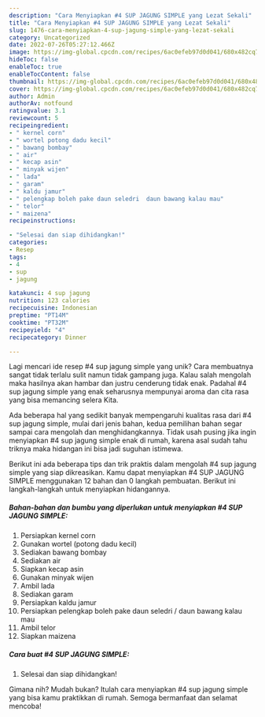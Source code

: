 ```yaml
---
description: "Cara Menyiapkan #4 SUP JAGUNG SIMPLE yang Lezat Sekali"
title: "Cara Menyiapkan #4 SUP JAGUNG SIMPLE yang Lezat Sekali"
slug: 1476-cara-menyiapkan-4-sup-jagung-simple-yang-lezat-sekali
category: Uncategorized
date: 2022-07-26T05:27:12.466Z
image: https://img-global.cpcdn.com/recipes/6ac0efeb97d0d041/680x482cq70/4-sup-jagung-simple-foto-resep-utama.jpg
hideToc: false
enableToc: true
enableTocContent: false
thumbnail: https://img-global.cpcdn.com/recipes/6ac0efeb97d0d041/680x482cq70/4-sup-jagung-simple-foto-resep-utama.jpg
cover: https://img-global.cpcdn.com/recipes/6ac0efeb97d0d041/680x482cq70/4-sup-jagung-simple-foto-resep-utama.jpg
author: Admin
authorAv: notfound
ratingvalue: 3.1
reviewcount: 5
recipeingredient:
- " kernel corn"
- " wortel potong dadu kecil"
- " bawang bombay"
- " air"
- " kecap asin"
- " minyak wijen"
- " lada"
- " garam"
- " kaldu jamur"
- " pelengkap boleh pake daun seledri  daun bawang kalau mau"
- " telor"
- " maizena"
recipeinstructions:

- "Selesai dan siap dihidangkan!"
categories:
- Resep
tags:
- 4
- sup
- jagung

katakunci: 4 sup jagung 
nutrition: 123 calories
recipecuisine: Indonesian
preptime: "PT14M"
cooktime: "PT32M"
recipeyield: "4"
recipecategory: Dinner

---
```





Lagi mencari ide resep #4 sup jagung simple yang unik? Cara membuatnya sangat tidak terlalu sulit namun tidak gampang juga. Kalau salah mengolah maka hasilnya akan hambar dan justru cenderung tidak enak. Padahal #4 sup jagung simple yang enak seharusnya mempunyai aroma dan cita rasa yang bisa memancing selera Kita.







Ada beberapa hal yang sedikit banyak mempengaruhi kualitas rasa dari #4 sup jagung simple, mulai dari jenis bahan, kedua pemilihan bahan segar sampai cara mengolah dan menghidangkannya. Tidak usah pusing jika ingin menyiapkan #4 sup jagung simple enak di rumah, karena asal sudah tahu triknya maka hidangan ini bisa jadi suguhan istimewa.






Berikut ini ada beberapa tips dan trik praktis dalam mengolah #4 sup jagung simple yang siap dikreasikan. Kamu dapat menyiapkan #4 SUP JAGUNG SIMPLE menggunakan 12 bahan dan 0 langkah pembuatan. Berikut ini langkah-langkah untuk menyiapkan hidangannya.

<!--inarticleads1-->

##### Bahan-bahan dan bumbu yang diperlukan untuk menyiapkan #4 SUP JAGUNG SIMPLE:

1. Persiapkan  kernel corn
1. Gunakan  wortel (potong dadu kecil)
1. Sediakan  bawang bombay
1. Sediakan  air
1. Siapkan  kecap asin
1. Gunakan  minyak wijen
1. Ambil  lada
1. Sediakan  garam
1. Persiapkan  kaldu jamur
1. Persiapkan  pelengkap boleh pake daun seledri / daun bawang kalau mau
1. Ambil  telor
1. Siapkan  maizena




<!--inarticleads2-->

##### Cara buat #4 SUP JAGUNG SIMPLE:


1. Selesai dan siap dihidangkan!



Gimana nih? Mudah bukan? Itulah cara menyiapkan #4 sup jagung simple yang bisa kamu praktikkan di rumah. Semoga bermanfaat dan selamat mencoba!
